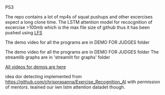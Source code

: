 PS3

The repo contains a lot of mp4s of squat pushups and other excercises expect a long clone time.
The LSTM attention model for recocgnition of excercise >100mb which is the max file size of github thus it has been pushed using [LFS](https://git-lfs.com/)








The demo video for all the programs are in DEMO FOR JUDGES folder

The demo video for all the programs are in DEMO FOR JUDGES folder The streamlib graphs are in 'streamlit for graphs' folder

[All videos for demos are here](https://imgur.com/a/avVEBZv)

idea dor detecting implemented from https://github.com/chrisprasanna/Exercise_Recognition_AI
with permission of mentors. teained our iwn lstm attention datadet though.
